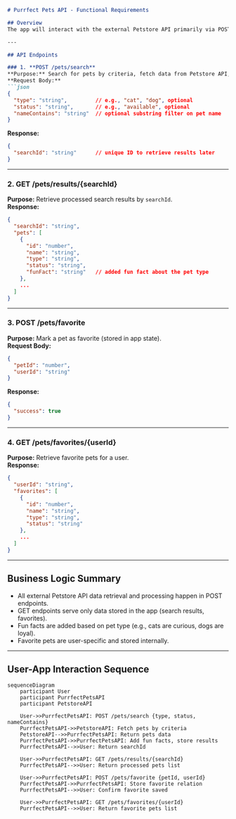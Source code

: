 ```markdown
# Purrfect Pets API - Functional Requirements

## Overview  
The app will interact with the external Petstore API primarily via POST endpoints to fetch and process data. GET endpoints will be used only to retrieve processed or cached results from our app.

---

## API Endpoints

### 1. **POST /pets/search**  
**Purpose:** Search for pets by criteria, fetch data from Petstore API, apply any business logic (e.g., filter, enrich with fun facts), and store results for retrieval.  
**Request Body:**  
```json
{
  "type": "string",         // e.g., "cat", "dog", optional
  "status": "string",       // e.g., "available", optional
  "nameContains": "string"  // optional substring filter on pet name
}
```  
**Response:**  
```json
{
  "searchId": "string"      // unique ID to retrieve results later
}
```

---

### 2. **GET /pets/results/{searchId}**  
**Purpose:** Retrieve processed search results by `searchId`.  
**Response:**  
```json
{
  "searchId": "string",
  "pets": [
    {
      "id": "number",
      "name": "string",
      "type": "string",
      "status": "string",
      "funFact": "string"   // added fun fact about the pet type
    },
    ...
  ]
}
```

---

### 3. **POST /pets/favorite**  
**Purpose:** Mark a pet as favorite (stored in app state).  
**Request Body:**  
```json
{
  "petId": "number",
  "userId": "string"
}
```
**Response:**  
```json
{
  "success": true
}
```

---

### 4. **GET /pets/favorites/{userId}**  
**Purpose:** Retrieve favorite pets for a user.  
**Response:**  
```json
{
  "userId": "string",
  "favorites": [
    {
      "id": "number",
      "name": "string",
      "type": "string",
      "status": "string"
    },
    ...
  ]
}
```

---

## Business Logic Summary  
- All external Petstore API data retrieval and processing happen in POST endpoints.  
- GET endpoints serve only data stored in the app (search results, favorites).  
- Fun facts are added based on pet type (e.g., cats are curious, dogs are loyal).  
- Favorite pets are user-specific and stored internally.

---

## User-App Interaction Sequence

```mermaid
sequenceDiagram
    participant User
    participant PurrfectPetsAPI
    participant PetstoreAPI

    User->>PurrfectPetsAPI: POST /pets/search {type, status, nameContains}
    PurrfectPetsAPI->>PetstoreAPI: Fetch pets by criteria
    PetstoreAPI-->>PurrfectPetsAPI: Return pets data
    PurrfectPetsAPI->>PurrfectPetsAPI: Add fun facts, store results
    PurrfectPetsAPI-->>User: Return searchId

    User->>PurrfectPetsAPI: GET /pets/results/{searchId}
    PurrfectPetsAPI-->>User: Return processed pets list

    User->>PurrfectPetsAPI: POST /pets/favorite {petId, userId}
    PurrfectPetsAPI->>PurrfectPetsAPI: Store favorite relation
    PurrfectPetsAPI-->>User: Confirm favorite saved

    User->>PurrfectPetsAPI: GET /pets/favorites/{userId}
    PurrfectPetsAPI-->>User: Return favorite pets list
```
```